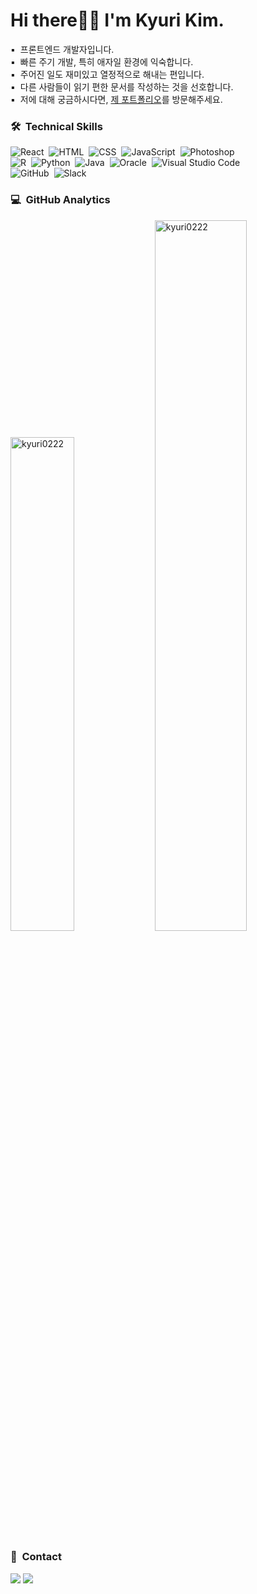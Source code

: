 <div>
  <h1>Hi there🖐🏻  I'm Kyuri Kim.
</h1>
▪️ &nbsp;프론트엔드 개발자입니다.<br/>
▪️ &nbsp;빠른 주기 개발, 특히 애자일 환경에 익숙합니다.<br/>
▪️ &nbsp;주어진 일도 재미있고 열정적으로 해내는 편입니다.<br/>
▪️ &nbsp;다른 사람들이 읽기 편한 문서를 작성하는 것을 선호합니다.<br/>
▪️ &nbsp;저에 대해 궁금하시다면, <a href="https://www.notion.so/Kyuri-Kim-ce53e5b5aa9b43c889f38cf6e9007a91"> 제 포트폴리오</a>를 방문해주세요.
  
  
### 🛠 &nbsp;Technical Skills
![React](https://img.shields.io/badge/-React-05122A?style=flat&logo=React)&nbsp;
![HTML](https://img.shields.io/badge/-HTML-05122A?style=flat&logo=HTML5)&nbsp;
![CSS](https://img.shields.io/badge/-CSS-05122A?style=flat&logo=CSS3&logoColor=1572B6)&nbsp;
![JavaScript](https://img.shields.io/badge/-JavaScript-05122A?style=flat&logo=javascript)&nbsp; 
![Photoshop](https://img.shields.io/badge/-Photoshop-05122A?style=flat&logo=rstudio)&nbsp;<br/>
![R](https://img.shields.io/badge/-R-05122A?style=flat&logo=R)&nbsp;
![Python](https://img.shields.io/badge/-Python-05122A?style=flat&logo=python)&nbsp;
![Java](https://img.shields.io/badge/-Java-05122A?style=flat&logo=java)&nbsp;
![Oracle](https://img.shields.io/badge/-Oracle-05122A?style=flat&logo=oracle)&nbsp;
![Visual Studio Code](https://img.shields.io/badge/-Visual%20Studio%20Code-05122A?style=flat&logo=visual-studio-code&logoColor=007ACC)&nbsp;\
![GitHub](https://img.shields.io/badge/-GitHub-05122A?style=flat&logo=github)&nbsp;
![Slack](https://img.shields.io/badge/-Slack-05122A?style=flat&logo=slack)&nbsp;
<br/>

  
### 💻 &nbsp;GitHub Analytics
  <p>
    <img src="https://github-readme-stats.always0ne.vercel.app/api/top-langs/?username=kyuri0222&layout=compact&hide=html&langs_count=6" alt="kyuri0222" width="45%" />
   <img src="https://github-readme-stats.vercel.app/api?username=kyuri0222&show_icons=true" alt="kyuri0222"  width="54%"/>
  </p>
</div>

### 🤝 &nbsp;Contact
<a href="mailto:kyuri0222@gmail.com"><img src="https://img.shields.io/badge/-kyuri0222@gmail.com-000000?style=flat&logo=Gmail&logoColor=white"/></a>
<a href="https://instagram.com/kyuriful_"><img src="https://img.shields.io/badge/-@kyuriful__-000000?style=flat&logo=Instagram&logoColor=white"/></a>
